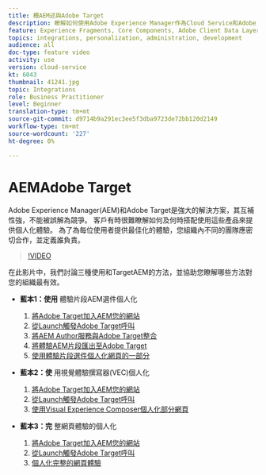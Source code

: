 ```yaml
---
title: 概AEM述與Adobe Target
description: 瞭解如何使用Adobe Experience Manager作為Cloud Service和Adobe Target來建立和提供個人化體驗。
feature: Experience Fragments, Core Components, Adobe Client Data Layer
topics: integrations, personalization, administration, development
audience: all
doc-type: feature video
activity: use
version: cloud-service
kt: 6043
thumbnail: 41241.jpg
topic: Integrations
role: Business Practitioner
level: Beginner
translation-type: tm+mt
source-git-commit: d9714b9a291ec3ee5f3dba9723de72bb120d2149
workflow-type: tm+mt
source-wordcount: '227'
ht-degree: 0%

---
```



# AEMAdobe Target

Adobe Experience Manager(AEM)和Adobe Target是強大的解決方案，其互補性強，不能被誤解為競爭。 客戶有時很難瞭解如何及何時搭配使用這些產品來提供個人化體驗。 為了為每位使用者提供最佳化的體驗，您組織內不同的團隊應密切合作，並定義誰負責。

>[!VIDEO](https://video.tv.adobe.com/v/41241?quality=12&learn=on)

在此影片中，我們討論三種使用和TargetAEM的方法，並協助您瞭解哪些方法對您的組織最有效。

* __藍本1：使用__ 體驗片段AEM選件個人化

   1. [將Adobe Target加入AEM您的網站](./add-target-launch-extension.md)
   1. [從Launch觸發Adobe Target呼叫](./load-and-fire-target.md)
   1. [將AEM Author服務與Adobe Target整合](./setup-aem-target-cloud-service.md)
   1. [將體驗AEM片段匯出至Adobe Target](./export-experience-fragment-target.md)
   1. [使用體驗片段選件個人化網頁的一部分](./create-target-activity.md)

* __藍本2：使__ 用視覺體驗撰寫器(VEC)個人化

   1. [將Adobe Target加入AEM您的網站](./add-target-launch-extension.md)
   1. [從Launch觸發Adobe Target呼叫](./load-and-fire-target.md)
   1. [使用Visual Experience Composer個人化部分網頁](./personalization-using-vec.md)

* __藍本3：完__ 整網頁體驗的個人化

   1. [將Adobe Target加入AEM您的網站](./add-target-launch-extension.md)
   1. [從Launch觸發Adobe Target呼叫](./load-and-fire-target.md)
   1. [個人化完整的網頁體驗](./personalization-web-page.md)


